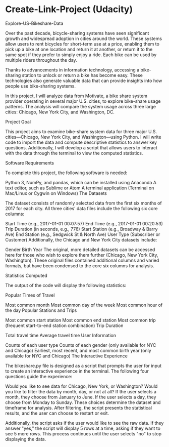 # Create-Link-Project (Udacity)
Explore-US-Bikeshare-Data

Over the past decade, bicycle-sharing systems have seen significant growth and widespread adoption in cities around the world. These systems allow users to rent bicycles for short-term use at a price, enabling them to pick up a bike at one location and return it at another, or return it to the same spot if they prefer to simply enjoy a ride. Each bike can be used by multiple riders throughout the day.

Thanks to advancements in information technology, accessing a bike-sharing station to unlock or return a bike has become easy. These technologies also generate valuable data that can provide insights into how people use bike-sharing systems.

In this project, I will analyze data from Motivate, a bike share system provider operating in several major U.S. cities, to explore bike-share usage patterns. The analysis will compare the system usage across three large cities: Chicago, New York City, and Washington, DC.

Project Goal

This project aims to examine bike-share system data for three major U.S. cities—Chicago, New York City, and Washington—using Python. I will write code to import the data and compute descriptive statistics to answer key questions. Additionally, I will develop a script that allows users to interact with the data through the terminal to view the computed statistics.

Software Requirements

To complete this project, the following software is needed:

Python 3, NumPy, and pandas, which can be installed using Anaconda
A text editor, such as Sublime or Atom
A terminal application (Terminal on Mac/Linux or Cygwin on Windows)
The Datasets

The dataset consists of randomly selected data from the first six months of 2017 for each city. All three cities’ data files include the following six core columns:

Start Time (e.g., 2017-01-01 00:07:57)
End Time (e.g., 2017-01-01 00:20:53)
Trip Duration (in seconds, e.g., 776)
Start Station (e.g., Broadway & Barry Ave)
End Station (e.g., Sedgwick St & North Ave)
User Type (Subscriber or Customer)
Additionally, the Chicago and New York City datasets include:

Gender
Birth Year
The original, more detailed datasets can be accessed here for those who wish to explore them further (Chicago, New York City, Washington). These original files contained additional columns and varied formats, but have been condensed to the core six columns for analysis.

Statistics Computed

The output of the code will display the following statistics:

Popular Times of Travel

Most common month
Most common day of the week
Most common hour of the day
Popular Stations and Trips

Most common start station
Most common end station
Most common trip (frequent start-to-end station combination)
Trip Duration

Total travel time
Average travel time
User Information

Counts of each user type
Counts of each gender (only available for NYC and Chicago)
Earliest, most recent, and most common birth year (only available for NYC and Chicago)
The Interactive Experience

The bikeshare.py file is designed as a script that prompts the user for input to create an interactive experience in the terminal. The following four questions guide the experience:

Would you like to see data for Chicago, New York, or Washington?
Would you like to filter the data by month, day, or not at all?
If the user selects a month, they choose from January to June.
If the user selects a day, they choose from Monday to Sunday.
These choices determine the dataset and timeframe for analysis. After filtering, the script presents the statistical results, and the user can choose to restart or exit.

Additionally, the script asks if the user would like to see the raw data. If they answer "yes," the script will display 5 rows at a time, asking if they want to see 5 more rows. This process continues until the user selects "no" to stop displaying the data.
